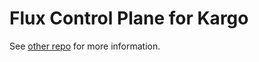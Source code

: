 # Flux Control Plane for Kargo

See [other repo](https://github.com/christianh814/kargo-4-flux) for more information.
